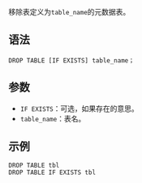 移除表定义为`table_name`的元数据表。
## 语法
```
DROP TABLE [IF EXISTS] table_name；
```
## 参数
- `IF EXISTS`：可选，如果存在的意思。
- `table_name`：表名。

## 示例
```
DROP TABLE tbl
DROP TABLE IF EXISTS tbl
```

